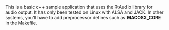 This is a basic c++ sample application that uses the RtAudio library for audio output.
It has only been tested on Linux with ALSA and JACK. In other systems, you'll have
to add preprocessor defines such as __MACOSX_CORE__ in the Makefile.
